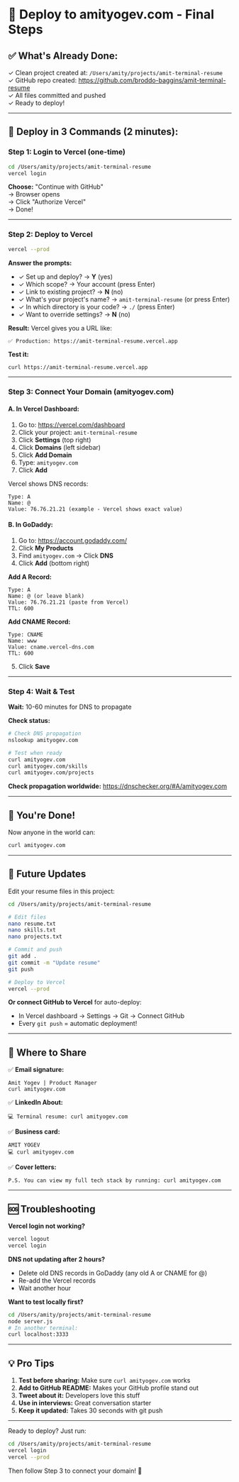 # 🚀 Deploy to amityogev.com - Final Steps

## ✅ What's Already Done:

✓ Clean project created at: `/Users/amity/projects/amit-terminal-resume`  
✓ GitHub repo created: https://github.com/broddo-baggins/amit-terminal-resume  
✓ All files committed and pushed  
✓ Ready to deploy!

---

## 🎯 Deploy in 3 Commands (2 minutes):

### Step 1: Login to Vercel (one-time)
```bash
cd /Users/amity/projects/amit-terminal-resume
vercel login
```

**Choose:** "Continue with GitHub"  
→ Browser opens  
→ Click "Authorize Vercel"  
→ Done!

---

### Step 2: Deploy to Vercel
```bash
vercel --prod
```

**Answer the prompts:**
- ✓ Set up and deploy? → **Y** (yes)
- ✓ Which scope? → Your account (press Enter)
- ✓ Link to existing project? → **N** (no)
- ✓ What's your project's name? → `amit-terminal-resume` (or press Enter)
- ✓ In which directory is your code? → `./` (press Enter)
- ✓ Want to override settings? → **N** (no)

**Result:** Vercel gives you a URL like:
```
✅ Production: https://amit-terminal-resume.vercel.app
```

**Test it:**
```bash
curl https://amit-terminal-resume.vercel.app
```

---

### Step 3: Connect Your Domain (amityogev.com)

#### A. In Vercel Dashboard:
1. Go to: https://vercel.com/dashboard
2. Click your project: `amit-terminal-resume`
3. Click **Settings** (top right)
4. Click **Domains** (left sidebar)
5. Click **Add Domain**
6. Type: `amityogev.com`
7. Click **Add**

Vercel shows DNS records:
```
Type: A
Name: @
Value: 76.76.21.21 (example - Vercel shows exact value)
```

#### B. In GoDaddy:
1. Go to: https://account.godaddy.com/
2. Click **My Products**
3. Find `amityogev.com` → Click **DNS**
4. Click **Add** (bottom right)

**Add A Record:**
```
Type: A
Name: @ (or leave blank)
Value: 76.76.21.21 (paste from Vercel)
TTL: 600
```

**Add CNAME Record:**
```
Type: CNAME
Name: www
Value: cname.vercel-dns.com
TTL: 600
```

5. Click **Save**

---

### Step 4: Wait & Test

**Wait:** 10-60 minutes for DNS to propagate

**Check status:**
```bash
# Check DNS propagation
nslookup amityogev.com

# Test when ready
curl amityogev.com
curl amityogev.com/skills
curl amityogev.com/projects
```

**Check propagation worldwide:**
https://dnschecker.org/#A/amityogev.com

---

## 🎉 You're Done!

Now anyone in the world can:
```bash
curl amityogev.com
```

---

## 🔄 Future Updates

Edit your resume files in this project:
```bash
cd /Users/amity/projects/amit-terminal-resume

# Edit files
nano resume.txt
nano skills.txt
nano projects.txt

# Commit and push
git add .
git commit -m "Update resume"
git push

# Deploy to Vercel
vercel --prod
```

**Or connect GitHub to Vercel** for auto-deploy:
- In Vercel dashboard → Settings → Git → Connect GitHub
- Every `git push` = automatic deployment!

---

## 📧 Where to Share

✅ **Email signature:**
```
Amit Yogev | Product Manager
curl amityogev.com
```

✅ **LinkedIn About:**
```
💻 Terminal resume: curl amityogev.com
```

✅ **Business card:**
```
AMIT YOGEV
💻 curl amityogev.com
```

✅ **Cover letters:**
```
P.S. You can view my full tech stack by running: curl amityogev.com
```

---

## 🆘 Troubleshooting

**Vercel login not working?**
```bash
vercel logout
vercel login
```

**DNS not updating after 2 hours?**
- Delete old DNS records in GoDaddy (any old A or CNAME for @)
- Re-add the Vercel records
- Wait another hour

**Want to test locally first?**
```bash
cd /Users/amity/projects/amit-terminal-resume
node server.js
# In another terminal:
curl localhost:3333
```

---

## 💡 Pro Tips

1. **Test before sharing:** Make sure `curl amityogev.com` works
2. **Add to GitHub README:** Makes your GitHub profile stand out
3. **Tweet about it:** Developers love this stuff
4. **Use in interviews:** Great conversation starter
5. **Keep it updated:** Takes 30 seconds with git push

---

Ready to deploy? Just run:
```bash
cd /Users/amity/projects/amit-terminal-resume
vercel login
vercel --prod
```

Then follow Step 3 to connect your domain! 🚀

